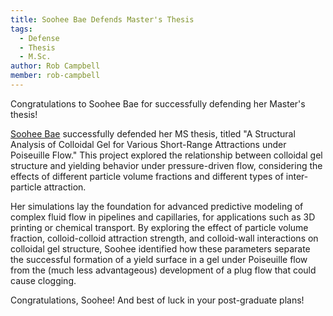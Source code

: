 ```yaml
---
title: Soohee Bae Defends Master's Thesis
tags: 
  - Defense
  - Thesis
  - M.Sc.
author: Rob Campbell
member: rob-campbell
---
```


Congratulations to Soohee Bae for successfully defending her Master's thesis!

<!--more-->

[Soohee Bae](/_members/soohee-bae.md) successfully defended her MS thesis, titled "A Structural Analysis of Colloidal Gel for Various Short-Range Attractions under Poiseuille Flow." This project explored the relationship between colloidal gel structure and yielding behavior under pressure-driven flow, considering the effects of different particle volume fractions and different types of inter-particle attraction.

Her simulations lay the foundation for advanced predictive modeling of complex fluid flow in pipelines and capillaries, for applications such as 3D printing or chemical transport. By exploring the effect of particle volume fraction, colloid-colloid attraction strength, and colloid-wall interactions on colloidal gel structure, Soohee identified how these parameters separate the successful formation of a yield surface in a gel under Poiseuille flow from the (much less advantageous) development of a plug flow that could cause clogging.

Congratulations, Soohee! And best of luck in your post-graduate plans!